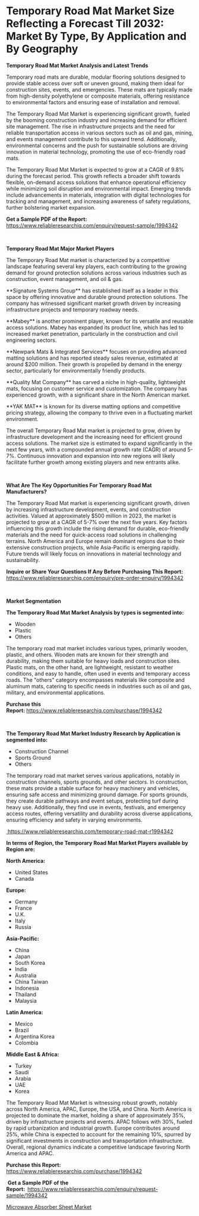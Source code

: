 <p><h1>Temporary Road Mat Market Size Reflecting a Forecast Till 2032: Market By Type, By Application and By Geography</h1></p><p><strong>Temporary Road Mat Market Analysis and Latest Trends</strong></p>
<p><p>Temporary road mats are durable, modular flooring solutions designed to provide stable access over soft or uneven ground, making them ideal for construction sites, events, and emergencies. These mats are typically made from high-density polyethylene or composite materials, offering resistance to environmental factors and ensuring ease of installation and removal. </p><p>The Temporary Road Mat Market is experiencing significant growth, fueled by the booming construction industry and increasing demand for efficient site management. The rise in infrastructure projects and the need for reliable transportation access in various sectors such as oil and gas, mining, and events management contribute to this upward trend. Additionally, environmental concerns and the push for sustainable solutions are driving innovation in material technology, promoting the use of eco-friendly road mats.</p><p>The Temporary Road Mat Market is expected to grow at a CAGR of 9.8% during the forecast period. This growth reflects a broader shift towards flexible, on-demand access solutions that enhance operational efficiency while minimizing soil disruption and environmental impact. Emerging trends include advancements in materials, integration with digital technologies for tracking and management, and increasing awareness of safety regulations, further bolstering market expansion.</p></p>
<p><strong>Get a Sample PDF of the Report:&nbsp;</strong> <a href="https://www.reliableresearchiq.com/enquiry/request-sample/1994342?utm_campaign=2926&utm_medium=2&utm_source=Github&utm_content=ia&utm_term=05042025&utm_id=temporary-road-mat">https://www.reliableresearchiq.com/enquiry/request-sample/1994342</a></p>
<p>&nbsp;</p>
<p><strong>Temporary Road Mat Major Market Players</strong></p>
<p><p>The Temporary Road Mat market is characterized by a competitive landscape featuring several key players, each contributing to the growing demand for ground protection solutions across various industries such as construction, event management, and oil & gas.</p><p>**Signature Systems Group** has established itself as a leader in this space by offering innovative and durable ground protection solutions. The company has witnessed significant market growth driven by increasing infrastructure projects and temporary roadway needs.</p><p>**Mabey** is another prominent player, known for its versatile and reusable access solutions. Mabey has expanded its product line, which has led to increased market penetration, particularly in the construction and civil engineering sectors.</p><p>**Newpark Mats & Integrated Services** focuses on providing advanced matting solutions and has reported steady sales revenue, estimated at around $200 million. Their growth is propelled by demand in the energy sector, particularly for environmentally friendly products.</p><p>**Quality Mat Company** has carved a niche in high-quality, lightweight mats, focusing on customer service and customization. The company has experienced growth, with a significant share in the North American market.</p><p>**YAK MAT** is known for its diverse matting options and competitive pricing strategy, allowing the company to thrive even in a fluctuating market environment. </p><p>The overall Temporary Road Mat market is projected to grow, driven by infrastructure development and the increasing need for efficient ground access solutions. The market size is estimated to expand significantly in the next few years, with a compounded annual growth rate (CAGR) of around 5-7%. Continuous innovation and expansion into new regions will likely facilitate further growth among existing players and new entrants alike.</p></p>
<p>&nbsp;</p>
<p><strong>What Are The Key Opportunities For Temporary Road Mat Manufacturers?</strong></p>
<p><p>The Temporary Road Mat market is experiencing significant growth, driven by increasing infrastructure development, events, and construction activities. Valued at approximately $500 million in 2023, the market is projected to grow at a CAGR of 5-7% over the next five years. Key factors influencing this growth include the rising demand for durable, eco-friendly materials and the need for quick-access road solutions in challenging terrains. North America and Europe remain dominant regions due to their extensive construction projects, while Asia-Pacific is emerging rapidly. Future trends will likely focus on innovations in material technology and sustainability.</p></p>
<p><strong>Inquire or Share Your Questions If Any Before Purchasing This Report:</strong> <a href="https://www.reliableresearchiq.com/enquiry/pre-order-enquiry/1994342?utm_campaign=2926&utm_medium=2&utm_source=Github&utm_content=ia&utm_term=05042025&utm_id=temporary-road-mat">https://www.reliableresearchiq.com/enquiry/pre-order-enquiry/1994342</a></p>
<p>&nbsp;</p>
<p><strong>Market Segmentation</strong></p>
<p><strong>The Temporary Road Mat Market Analysis by types is segmented into:</strong></p>
<p><ul><li>Wooden</li><li>Plastic</li><li>Others</li></ul></p>
<p><p>The temporary road mat market includes various types, primarily wooden, plastic, and others. Wooden mats are known for their strength and durability, making them suitable for heavy loads and construction sites. Plastic mats, on the other hand, are lightweight, resistant to weather conditions, and easy to handle, often used in events and temporary access roads. The "others" category encompasses materials like composite and aluminum mats, catering to specific needs in industries such as oil and gas, military, and environmental applications.</p></p>
<p><strong>Purchase this Report:&nbsp;</strong><a href="https://www.reliableresearchiq.com/purchase/1994342?utm_campaign=2926&utm_medium=2&utm_source=Github&utm_content=ia&utm_term=05042025&utm_id=temporary-road-mat">https://www.reliableresearchiq.com/purchase/1994342</a></p>
<p>&nbsp;</p>
<p><strong>The Temporary Road Mat Market Industry Research by Application is segmented into:</strong></p>
<p><ul><li>Construction Channel</li><li>Sports Ground</li><li>Others</li></ul></p>
<p><p>The temporary road mat market serves various applications, notably in construction channels, sports grounds, and other sectors. In construction, these mats provide a stable surface for heavy machinery and vehicles, ensuring safe access and minimizing ground damage. For sports grounds, they create durable pathways and event setups, protecting turf during heavy use. Additionally, they find use in events, festivals, and emergency access routes, offering versatility and durability across diverse applications, ensuring efficiency and safety in varying environments.</p></p>
<p><a href="https://www.reliableresearchiq.com/temporary-road-mat-r1994342?utm_campaign=2926&utm_medium=2&utm_source=Github&utm_content=ia&utm_term=05042025&utm_id=temporary-road-mat">&nbsp;https://www.reliableresearchiq.com/temporary-road-mat-r1994342</a></p>
<p><strong>In terms of Region, the Temporary Road Mat Market Players available by Region are:</strong></p>
<p>
    <p> <strong> North America: </strong>
        <ul>
            <li>United States</li>
            <li>Canada</li>
        </ul>
        </p> 
    <p> <strong> Europe: </strong>
        <ul>
            <li>Germany</li>
            <li>France</li>
            <li>U.K.</li>
            <li>Italy</li>
            <li>Russia</li>
        </ul>
        </p> 
    <p> <strong> Asia-Pacific: </strong>
        <ul>
            <li>China</li>
            <li>Japan</li>
            <li>South Korea</li>
            <li>India</li>
            <li>Australia</li>
            <li>China Taiwan</li>
            <li>Indonesia</li>
            <li>Thailand</li>
            <li>Malaysia</li>
        </ul>
        </p> 
    <p> <strong> Latin America: </strong>
        <ul>
            <li>Mexico</li>
            <li>Brazil</li>
            <li>Argentina Korea</li>
            <li>Colombia</li>
        </ul>
        </p> 
    <p> <strong> Middle East & Africa: </strong>
        <ul>
            <li>Turkey</li>
            <li>Saudi</li>
            <li>Arabia</li>
            <li>UAE</li>
            <li>Korea</li>
        </ul>
    </p>
    </p>
<p><p>The Temporary Road Mat Market is witnessing robust growth, notably across North America, APAC, Europe, the USA, and China. North America is projected to dominate the market, holding a share of approximately 35%, driven by infrastructure projects and events. APAC follows with 30%, fueled by rapid urbanization and industrial growth. Europe contributes around 25%, while China is expected to account for the remaining 10%, spurred by significant investments in construction and transportation infrastructure. Overall, regional dynamics indicate a competitive landscape favoring North America and APAC.</p></p>
<p><strong>Purchase this Report: </strong><a href="https://www.reliableresearchiq.com/purchase/1994342?utm_campaign=2926&utm_medium=2&utm_source=Github&utm_content=ia&utm_term=05042025&utm_id=temporary-road-mat">https://www.reliableresearchiq.com/purchase/1994342</a></p>
<p>&nbsp;<strong>Get a Sample PDF of the Report:&nbsp;&nbsp;</strong><a href="https://www.reliableresearchiq.com/enquiry/request-sample/1994342?utm_campaign=2926&utm_medium=2&utm_source=Github&utm_content=ia&utm_term=05042025&utm_id=temporary-road-mat">https://www.reliableresearchiq.com/enquiry/request-sample/1994342</a></p>
<p><strong></strong></p>
<p><p><a href="https://github.com/nafidurii/Market-Research-Report-List-1/blob/main/microwave-absorber-sheet-market.md?utm_campaign=2926&utm_medium=2&utm_source=Github&utm_content=ia&utm_term=05042025&utm_id=temporary-road-mat">Microwave Absorber Sheet Market</a></p></p>